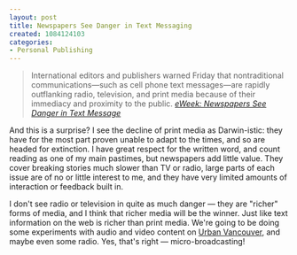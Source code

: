 ```yaml
--- 
layout: post
title: Newspapers See Danger in Text Messaging
created: 1084124103
categories: 
- Personal Publishing
---
```

<blockquote>
International editors and publishers warned Friday that nontraditional communications&mdash;such as cell phone text messages&mdash;are rapidly outflanking radio, television, and print media because of their immediacy and proximity to the public.
<cite><a href="http://www.eweek.com/article2/0,1759,1588643,00.asp?kc=EWRSS03119TX1K0000594">eWeek: Newspapers See Danger in Text Message</a></cite>
</blockquote>

<p>And this is a surprise? I see the decline of print media as Darwin-istic: they have for the most part proven unable to adapt to the times, and so are headed for extinction. I have great respect for the written word, and count reading as one of my main pastimes, but newspapers add little value. They cover breaking stories much slower than TV or radio, large parts of each issue are of no or little interest to me, and they have very limited amounts of interaction or feedback built in.</p>

<p>I don't see radio or television in quite as much danger &mdash; they are "richer" forms of media, and I think that richer media will be the winner. Just like text information on the web is richer than print media. We're going to be doing some experiments with audio and video content on <a href="http://www.urbanvancouver.com" title="Urban Vancouver - your source for local Vancouver news">Urban Vancouver</a>, and maybe even some radio. Yes, that's right &mdash; micro-broadcasting!</p>
